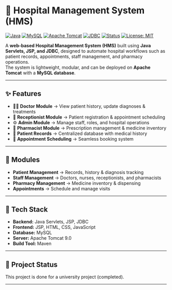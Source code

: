 # 🏥 Hospital Management System (HMS)

<div align="left">

[![Java](https://img.shields.io/badge/Java-Servlets%20%7C%20JSP-ED8B00?logo=java&logoColor=white)](https://www.oracle.com/java/)
[![MySQL](https://img.shields.io/badge/MySQL-Database-4479A1?logo=mysql&logoColor=white)](https://www.mysql.com/)
[![Apache Tomcat](https://img.shields.io/badge/Tomcat-9.0-F8DC75?logo=apachetomcat&logoColor=black)](http://tomcat.apache.org/)
[![JDBC](https://img.shields.io/badge/JDBC-Database%20Connector-blue)](https://docs.oracle.com/javase/8/docs/technotes/guides/jdbc/)
[![Status](https://img.shields.io/badge/Status-Development-orange)]()
[![License: MIT](https://img.shields.io/badge/License-MIT-green.svg)](LICENSE)

</div>

A **web-based Hospital Management System (HMS)** built using **Java Servlets, JSP, and JDBC**, designed to automate hospital workflows such as patient records, appointments, staff management, and pharmacy operations.  
The system is lightweight, modular, and can be deployed on **Apache Tomcat** with a **MySQL database**.

---

## ✨ Features

- 👨‍⚕️ **Doctor Module** → View patient history, update diagnoses & treatments  
- 💁 **Receptionist Module** → Patient registration & appointment scheduling  
- ⚙️ **Admin Module** → Manage staff, roles, and hospital operations  
- 💊 **Pharmacist Module** → Prescription management & medicine inventory  
- 📂 **Patient Records** → Centralized database with medical history  
- 📅 **Appointment Scheduling** → Seamless booking system  

---

## 📂 Modules

- **Patient Management** → Records, history & diagnosis tracking  
- **Staff Management** → Doctors, nurses, receptionists, and pharmacists  
- **Pharmacy Management** → Medicine inventory & dispensing  
- **Appointments** → Schedule and manage visits  


---

## 🧱 Tech Stack

- **Backend:** Java Servlets, JSP, JDBC  
- **Frontend:** JSP, HTML, CSS, JavaScript  
- **Database:** MySQL  
- **Server:** Apache Tomcat 9.0  
- **Build Tool:** Maven  

---

## 📌 Project Status
This project is done for a university project (completed).  

---



